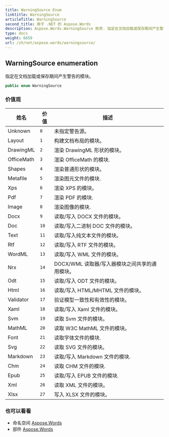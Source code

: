 ```yaml
---
title: WarningSource Enum
linktitle: WarningSource
articleTitle: WarningSource
second_title: 用于 .NET 的 Aspose.Words
description: Aspose.Words.WarningSource 枚举. 指定在文档加载或保存期间产生警告的模块 在 C#.
type: docs
weight: 6650
url: /zh/net/aspose.words/warningsource/
---
```

## WarningSource enumeration

指定在文档加载或保存期间产生警告的模块。

```csharp
public enum WarningSource
```

### 价值观

| 姓名 | 价值 | 描述 |
| --- | --- | --- |
| Unknown | `0` | 未指定警告源。 |
| Layout | `1` | 构建文档布局的模块。 |
| DrawingML | `2` | 渲染 DrawingML 形状的模块。 |
| OfficeMath | `3` | 渲染 OfficeMath 的模块. |
| Shapes | `4` | 渲染普通形状的模块。 |
| Metafile | `5` | 渲染图元文件的模块. |
| Xps | `6` | 渲染 XPS 的模块。 |
| Pdf | `7` | 渲染 PDF 的模块. |
| Image | `8` | 渲染图像的模块. |
| Docx | `9` | 读取/写入 DOCX 文件的模块。 |
| Doc | `10` | 读取/写入二进制 DOC 文件的模块。 |
| Text | `11` | 读取/写入纯文本文件的模块。 |
| Rtf | `12` | 读取/写入 RTF 文件的模块。 |
| WordML | `13` | 读取/写入 WML 文件的模块。 |
| Nrx | `14` | DOCX/WML 读取器/写入器模块之间共享的通用模块。 |
| Odt | `15` | 读取/写入 ODT 文件的模块。 |
| Html | `16` | 读取/写入 HTML/MHTML 文件的模块。 |
| Validator | `17` | 验证模型一致性和有效性的模块。 |
| Xaml | `18` | 读取/写入 Xaml 文件的模块。 |
| Svm | `19` | 读取 Svm 文件的模块。 |
| MathML | `20` | 读取 W3C MathML 文件的模块。 |
| Font | `21` | 读取字体文件的模块. |
| Svg | `22` | 读取 SVG 文件的模块。 |
| Markdown | `23` | 读取/写入 Markdown 文件的模块. |
| Chm | `24` | 读取 CHM 文件的模块. |
| Epub | `25` | 读取/写入 EPUB 文件的模块. |
| Xml | `26` | 读取 XML 文件的模块。 |
| Xlsx | `27` | 写入 XLSX 文件的模块。 |

### 也可以看看

* 命名空间 [Aspose.Words](../../aspose.words/)
* 部件 [Aspose.Words](../../)
